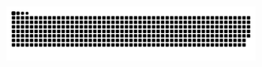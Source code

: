 <picture>
  <source media="(prefers-color-scheme: dark)" srcset="https://raw.githubusercontent.com/zhangkaibin0921/zhangkaibin0921/output/github-contribution-grid-snake-dark.svg">
  <source media="(prefers-color-scheme: light)" srcset="https://raw.githubusercontent.com/zhangkaibin0921/zhangkaibin0921/output/github-contribution-grid-snake.svg">
  <img alt="github contribution grid snake animation" src="https://raw.githubusercontent.com/zhangkaibin0921/zhangkaibin0921/output/github-contribution-grid-snake.svg">
</picture>
